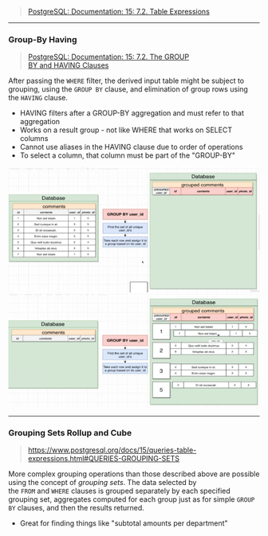 >[PostgreSQL: Documentation: 15: 7.2. Table Expressions](https://www.postgresql.org/docs/15/queries-table-expressions.html)


---
### Group-By Having
> [PostgreSQL: Documentation: 15: 7.2. The GROUP BY and HAVING Clauses](https://www.postgresql.org/docs/15/queries-table-expressions.html#QUERIES-GROUP)

After passing the `WHERE` filter, the derived input table might be subject to grouping, using the `GROUP BY` clause, and elimination of group rows using the `HAVING` clause.

- HAVING filters after a GROUP-BY aggregation and must refer to that aggregation
- Works on a result group - not like WHERE that works on SELECT columns
- Cannot use aliases in the HAVING clause due to order of operations
- To select a column, that column must be  part of the "GROUP-BY"

![](assets/images/postgres/queries/Screen%20Shot%202023-01-02%20at%2012.14.15%20AM.png)
![](assets/images/postgres/queries/Screen%20Shot%202023-01-02%20at%2012.14.02%20AM.png)

---
### Grouping Sets Rollup and Cube

> https://www.postgresql.org/docs/15/queries-table-expressions.html#QUERIES-GROUPING-SETS

More complex grouping operations than those described above are possible using the concept of _grouping sets_. The data selected by the `FROM` and `WHERE` clauses is grouped separately by each specified grouping set, aggregates computed for each group just as for simple `GROUP BY` clauses, and then the results returned.

- Great for finding things like "subtotal amounts per department"